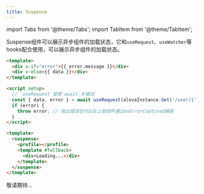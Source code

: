 ```yaml
---
title: Suspense
---
```


import Tabs from '@theme/Tabs';
import TabItem from '@theme/TabItem';

Suspense组件可以展示异步组件的加载状态，它和`useRequest`、`useWatcher`等hooks配合使用，可以展示异步组件的加载状态。

<Tabs>
<TabItem value="1" label="vue">

```html title="Profile.vue"
<template>
  <div v-if="error">{{ error.message }}</div>
  <div v-else>{{ data }}</div>
</template>

<script setup>
  // `useRequest`使用`await`关键词
  const { data, error } = await useRequest(alovaInstance.Get('/user/1'));
  if (error) {
    throw error; // 抛出错误也可以在上层组件通过onErrorCaptured捕获
  }
</script>
```

```html title="App.vue"
<template>
  <suspense>
    <profile></profile>
    <template #fallback>
      <div>Loading...</div>
    </template>
  </suspense>
</template>
```

</TabItem>
<TabItem value="2" label="react">

敬请期待...

</TabItem>
</Tabs>
